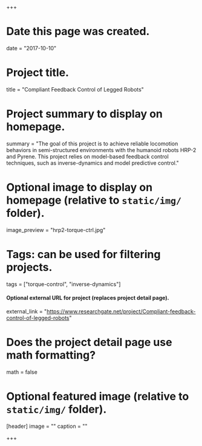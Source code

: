 +++
# Date this page was created.
date = "2017-10-10"

# Project title.
title = "Compliant Feedback Control of Legged Robots"

# Project summary to display on homepage.
summary = "The goal of this project is to achieve reliable locomotion behaviors in semi-structured environments with the humanoid robots HRP-2 and Pyrene. This project relies on model-based feedback control techniques, such as inverse-dynamics and model predictive control."

# Optional image to display on homepage (relative to `static/img/` folder).
image_preview = "hrp2-torque-ctrl.jpg"

# Tags: can be used for filtering projects.
tags = ["torque-control", "inverse-dynamics"]

#### Optional external URL for project (replaces project detail page).
external_link = "https://www.researchgate.net/project/Compliant-feedback-control-of-legged-robots"

# Does the project detail page use math formatting?
math = false

# Optional featured image (relative to `static/img/` folder).
[header]
image = ""
caption = ""

+++
